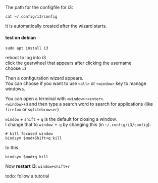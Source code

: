 The path for the configfile for i3:
```
cat ~/.config/i3/config
```
It is automatically created after the wizard starts.

#### test on debian

```
sudo apt install i3
```

reboot to log into i3\
click the gearwheel that appears after clicking the username\
choose `i3`

Then a configuration wizard appears.\
You can choose if you want to use `<alt>` or `<window>` key to manage windows.

You can open a terminal with `<window>+<enter>`.\
`<window>+d` and then type a search word to search for applications (like `firefox` or `sqlitebrowser`)

`window` + `shift` + `q` is the default for closing a window.\
I change that to `window + q` by changing this (in `~/.config/i3/config`):
```
# kill focused window
bindsym $mod+Shift+q kill
```
to this
```
bindsym $mod+q kill
```
Now **restart i3**:
`window+shift+r`

todo: follow a tutorial
